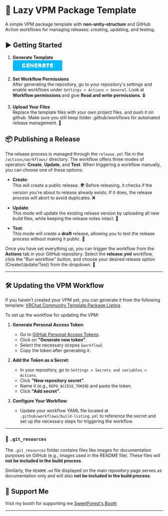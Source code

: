 # 🦙 Lazy VPM Package Template

A simple VPM package template with **non-unity-structure** and GitHub Action workflows for managing releases: creating, updating, and testing.

## ▶ Getting Started

1. **Generate Template**  
   [![Use this template](.git_resources/button.png)](https://github.com/SweetForest/LazyVPMPackageTemplate/generate)

2. **Set Workflow Permissions**  
   After generating the repository, go to your repository's settings and enable workflows under `Settings > Actions > General`. Look at **Workflow permissions** and give **Read and write permissions.** 🔒

3. **Upload Your Files**  
   Replace the template files with your own project files. and push it on github. Make sure you still keep folder .github/workflows for automated release management. 📂
   
## 📦 Publishing a Release

The release process is managed through the `release.yml` file in the `/actions/workflows/` directory. The workflow offers three modes of operation: **Create**, **Update**, and **Test**. When triggering a workflow manually, you can choose one of these options:

- **Create**:  
  This will create a public release. 🌍 Before releasing, it checks if the version you're about to release already exists. If it does, the release process will abort to avoid duplicates. ❌

- **Update**:  
  This mode will update the existing release version by uploading all new build files, while keeping the release notes intact. 🔄

- **Test**:  
  This mode will create a **draft** release, allowing you to test the release process without making it public. 📝

Once you have set everything up, you can trigger the workflow from the **Actions** tab in your GitHub repository. Select the **release.yml** workflow, click the "Run workflow" button, and choose your desired release option (Create/Update/Test) from the dropdown. 🎉

---

## 🛠️ Updating the VPM Workflow

If you haven't created your VPM yet, you can generate it from the following template: [VRChat Community Template Package Listing](https://github.com/vrchat-community/template-package-listing).

To set up the workflow for updating the VPM:

1. **Generate Personal Access Token**:
   - Go to [GitHub Personal Access Tokens](https://github.com/settings/tokens).
   - Click on **"Generate new token"**.
   - Select the necessary scopes (`workflow`).
   - Copy the token after generating it.

2. **Add the Token as a Secret**:
   - In your repository, go to `Settings > Secrets and variables > Actions`.
   - Click **"New repository secret"**.
   - Name it (e.g., `REPO_ACCESS_TOKEN`) and paste the token.
   - Click **"Add secret"**.

3. **Configure Your Workflow**:
   - Update your workflow YAML file located at `.github/workflows/build-listing.yml` to reference the secret and set up the necessary steps for triggering the workflow.
---

### 📂 `.git_resources`

The `.git_resources` folder contains files like images for documentation purposes on GitHub (e.g., images used in the README file). These files will **not be included in the build process**.

Similarly, the `README.md` file displayed on the main repository page serves as documentation only and will also **not be included in the build process**.

## 💖 Support Me

Visit my booth for supporting me [SweetForest's Booth](https://sweetforest.booth.pm)

---
